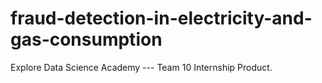 # fraud-detection-in-electricity-and-gas-consumption
 Explore Data Science Academy --- Team 10 Internship Product.

